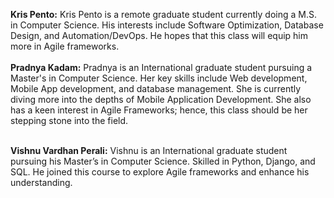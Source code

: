 **Kris Pento:** Kris Pento is a remote graduate student currently doing a M.S. in Computer Science. His interests include Software Optimization, Database Design, and Automation/DevOps. He hopes that this class will equip him more in Agile frameworks.<br><br>
**Pradnya Kadam:** Pradnya is an International graduate student pursuing a Master's in Computer Science. Her key skills include Web development, Mobile App development, and database management. She is currently diving more into the depths of Mobile Application Development. She also has a keen interest in Agile Frameworks; hence, this class should be her stepping stone into the field.<br><br>

**Vishnu Vardhan Perali:**
Vishnu is an International graduate student pursuing his Master’s in Computer Science. Skilled in Python, Django, and SQL. He joined this course to explore Agile frameworks and enhance his understanding.
